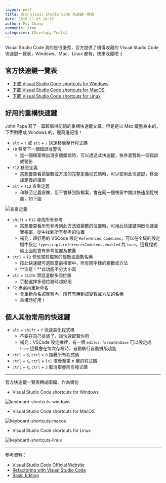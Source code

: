 ```yaml
---
layout: post
title: 官方 Visual Studio Code 快速鍵一覽表
date: 2016-11-03 14:10
author: Poy Chang
comments: true
categories: [Develop, Tools]
---
```

Visual Studio Code 真的是很優秀，官方提供了值得收藏的 Visual Studio Code 快速鍵一覽表，Windows、Mac、Linux 都有，快來收藏吧 :)

## 官方快速鍵一覽表

* [下載 Visual Studio Code shortcuts for Windows](http://code.visualstudio.com/shortcuts/keyboard-shortcuts-windows.pdf)
* [下載 Visual Studio Code shortcuts for MacOS](http://code.visualstudio.com/shortcuts/keyboard-shortcuts-macos.pdf)
* [下載 Visual Studio Code shortcuts for Linux](http://code.visualstudio.com/shortcuts/keyboard-shortcuts-linux.pdf)

## 好用的重構快速鍵

John Papa 寫了一篇超值得記憶的重構快速鍵文章，但是是以 Mac 鍵盤為主的，下面對應成 Windows 的，邊寫邊記憶！

* `alt` + `↑` 或 `alt` + `↓` 快速移動整行程式碼
* `F8` 移至下一個錯誤或警告
	* 當一個檔案裡出現多個錯誤時，可以透過此快速鍵，依序瀏覽每一個錯誤或警告
* `F12` 移至定義
	* 當想要查看該變數或方法的完整定義程式碼時，可以使用此快速鍵，移至該定義的檔案
* `alt` + `F12` 查看定義
	* 和移至定義很像，但不會移到該檔案，會在同一個視窗中開啟快速瀏覽視窗，如下圖

![查看定義](http://i.imgur.com/Qo6xoz0.png)

* `shift` + `F12` 尋找所有參考
	* 當想要查看所有參考到此方法或變數的位置時，可用此快速鍵開啟快速瀏覽視窗，從中找到所有參考的位置
	* 補充：超好用的 VSCode 設定 `References CodeLens`，可以在全域的設定檔中設定 `typescript.referencesCodeLens.enabled` 為 `ture`，這樣程式碼上面就會有參考位置及數量
* `ctrl` + `F2` 修改當前檔案的變數或函數名稱
	* 按此快速鍵可選取當前檔案中，所有同字樣的變數或方法
	* **注意！**此功能不分大小寫
* `alt` + `CLICK` 滑鼠選取多個位置
	* 手動選擇多個位置時超好用
* `F2` 專案內重新命名
	* 會重新命名該專案內，所有有用到該變數或方法的名稱
	* 重構時好用！

## 個人其他常用的快速鍵

* `alt` + `shift` + `f` 快速美化程式碼
	* 不要在自己排版了，讓快速鍵幫你吧
	* 補充：VSCode 設定擋裡，有一個 `editor.formatOnSave` 可以設定成 `true` 這樣會在每次存檔時，自動執行自動排版功能
* `ctrl` + `K`, `ctrl` + `0` 摺疊所有程式碼
* `ctrl` + `K`, `ctrl` + `[n]` 摺疊至第 n 層的程式碼
* `ctrl` + `K`, `ctrl` + `J` 取消摺疊所有程式碼 

----------

官方快速鍵一覽表轉成圖檔，作為備份

* Visual Studio Code shortcuts for Windows

![keyboard-shortcuts-windows](http://i.imgur.com/WNRXFVD.png)

* Visual Studio Code shortcuts for MacOS

![keyboard-shortcuts-macos](http://i.imgur.com/faBPEM0.png)

* Visual Studio Code shortcuts for Linux

![keyboard-shortcuts-linux](http://i.imgur.com/929wLDP.png)

----------

參考資料：

* [Visual Studio Code Official Website](http://code.visualstudio.com/)
* [Refactoring with Visual Studio Code](https://johnpapa.net/refactoring-with-visual-studio-code/)
* [Basic Editing](https://code.visualstudio.com/docs/editor/codebasics#_folding)